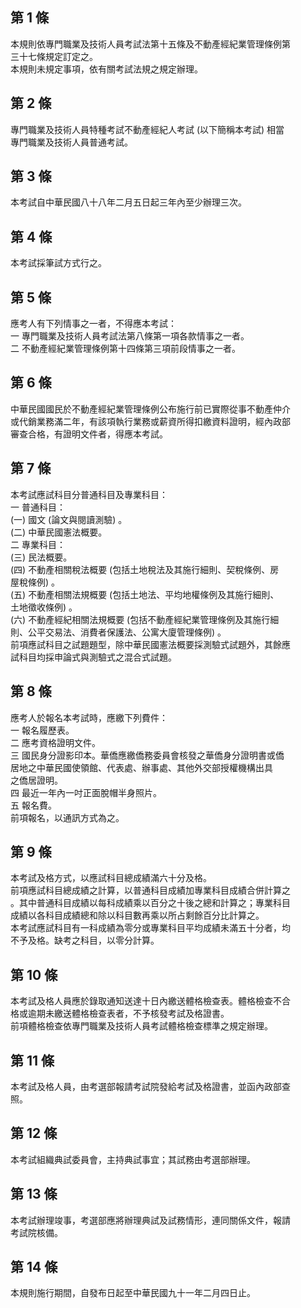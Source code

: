 第 1 條
-------
本規則依專門職業及技術人員考試法第十五條及不動產經紀業管理條例第  
三十七條規定訂定之。  
本規則未規定事項，依有關考試法規之規定辦理。

第 2 條
-------
專門職業及技術人員特種考試不動產經紀人考試 (以下簡稱本考試) 相當  
專門職業及技術人員普通考試。

第 3 條
-------
本考試自中華民國八十八年二月五日起三年內至少辦理三次。

第 4 條
-------
本考試採筆試方式行之。

第 5 條
-------
應考人有下列情事之一者，不得應本考試：  
一  專門職業及技術人員考試法第八條第一項各款情事之一者。  
二  不動產經紀業管理條例第十四條第三項前段情事之一者。

第 6 條
-------
中華民國國民於不動產經紀業管理條例公布施行前已實際從事不動產仲介  
或代銷業務滿二年，有該項執行業務或薪資所得扣繳資料證明，經內政部  
審查合格，有證明文件者，得應本考試。

第 7 條
-------
本考試應試科目分普通科目及專業科目：  
一  普通科目：  
 (一) 國文 (論文與閱讀測驗) 。  
 (二) 中華民國憲法概要。  
二  專業科目：  
 (三) 民法概要。  
 (四) 不動產相關稅法概要 (包括土地稅法及其施行細則、契稅條例、房  
      屋稅條例) 。  
 (五) 不動產相關法規概要 (包括土地法、平均地權條例及其施行細則、  
      土地徵收條例) 。  
 (六) 不動產經紀相關法規概要 (包括不動產經紀業管理條例及其施行細  
      則、公平交易法、消費者保護法、公寓大廈管理條例) 。  
前項應試科目之試題題型，除中華民國憲法概要採測驗式試題外，其餘應  
試科目均採申論式與測驗式之混合式試題。

第 8 條
-------
應考人於報名本考試時，應繳下列費件：  
一  報名履歷表。  
二  應考資格證明文件。  
三  國民身分證影印本。華僑應繳僑務委員會核發之華僑身分證明書或僑  
    居地之中華民國使領館、代表處、辦事處、其他外交部授權機構出具  
    之僑居證明。  
四  最近一年內一吋正面脫帽半身照片。  
五  報名費。  
前項報名，以通訊方式為之。

第 9 條
-------
本考試及格方式，以應試科目總成績滿六十分及格。  
前項應試科目總成績之計算，以普通科目成績加專業科目成績合併計算之  
。其中普通科目成績以每科成績乘以百分之十後之總和計算之；專業科目  
成績以各科目成績總和除以科目數再乘以所占剩餘百分比計算之。  
本考試應試科目有一科成績為零分或專業科目平均成績未滿五十分者，均  
不予及格。缺考之科目，以零分計算。

第 10 條
--------
本考試及格人員應於錄取通知送達十日內繳送體格檢查表。體格檢查不合  
格或逾期未繳送體格檢查表者，不予核發考試及格證書。  
前項體格檢查依專門職業及技術人員考試體格檢查標準之規定辦理。

第 11 條
--------
本考試及格人員，由考選部報請考試院發給考試及格證書，並函內政部查  
照。

第 12 條
--------
本考試組織典試委員會，主持典試事宜；其試務由考選部辦理。

第 13 條
--------
本考試辦理竣事，考選部應將辦理典試及試務情形，連同關係文件，報請  
考試院核備。

第 14 條
--------
本規則施行期間，自發布日起至中華民國九十一年二月四日止。


